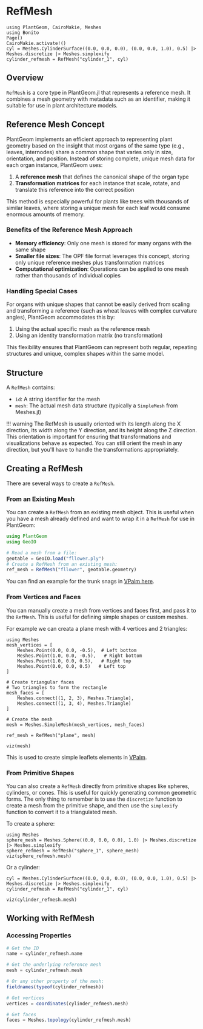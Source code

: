 # RefMesh

```@setup refmesh
using PlantGeom, CairoMakie, Meshes
using Bonito
Page()
CairoMakie.activate!()
cyl = Meshes.CylinderSurface((0.0, 0.0, 0.0), (0.0, 0.0, 1.0), 0.5) |> Meshes.discretize |> Meshes.simplexify
cylinder_refmesh = RefMesh("cylinder_1", cyl)
```

## Overview

`RefMesh` is a core type in PlantGeom.jl that represents a reference mesh. It combines a mesh geometry with metadata such as an identifier, making it suitable for use in plant architecture models.

## Reference Mesh Concept

PlantGeom implements an efficient approach to representing plant geometry based on the insight that most organs of the same type (e.g., leaves, internodes) share a common shape that varies only in size, orientation, and position. Instead of storing complete, unique mesh data for each organ instance, PlantGeom uses:

1. A **reference mesh** that defines the canonical shape of the organ type
2. **Transformation matrices** for each instance that scale, rotate, and translate this reference into the correct position

This method is especially powerful for plants like trees with thousands of similar leaves, where storing a unique mesh for each leaf would consume enormous amounts of memory.

### Benefits of the Reference Mesh Approach

- **Memory efficiency**: Only one mesh is stored for many organs with the same shape
- **Smaller file sizes**: The OPF file format leverages this concept, storing only unique reference meshes plus transformation matrices
- **Computational optimization**: Operations can be applied to one mesh rather than thousands of individual copies

### Handling Special Cases

For organs with unique shapes that cannot be easily derived from scaling and transforming a reference (such as wheat leaves with complex curvature angles), PlantGeom accommodates this by:

1. Using the actual specific mesh as the reference mesh
2. Using an identity transformation matrix (no transformation)

This flexibility ensures that PlantGeom can represent both regular, repeating structures and unique, complex shapes within the same model.

## Structure

A `RefMesh` contains:

- `id`: A string identifier for the mesh
- `mesh`: The actual mesh data structure (typically a `SimpleMesh` from Meshes.jl)

!!! warning
    The RefMesh is usually oriented with its length along the X direction, its width along the Y direction, and its height along the Z direction. This orientation is important for ensuring that transformations and visualizations behave as expected. You can still orient the mesh in any direction, but you'll have to handle the transformations appropriately.

## Creating a RefMesh

There are several ways to create a `RefMesh`.

### From an Existing Mesh

You can create a `RefMesh` from an existing mesh object. This is useful when you have a mesh already defined and want to wrap it in a `RefMesh` for use in PlantGeom:

```julia
using PlantGeom
using GeoIO

# Read a mesh from a file: 
geotable = GeoIO.load("fllower.ply")
# Create a RefMesh from an existing mesh:
ref_mesh = RefMesh("fllower", geotable.geometry)
```

You can find an example for the trunk snags in [VPalm here](https://github.com/PalmStudio/VPalm.jl/blob/02f037beb816f76bfdae1eae60f740014ed0e398/src/geometry/snag.jl).

### From Vertices and Faces

You can manually create a mesh from vertices and faces first, and pass it to the `RefMesh`. This is useful for defining simple shapes or custom meshes.

For example we can creata a plane mesh with 4 vertices and 2 triangles:

```@example refmesh
using Meshes
mesh_vertices = [
    Meshes.Point(0.0, 0.0, -0.5),  # Left bottom
    Meshes.Point(1.0, 0.0, -0.5),   # Right bottom
    Meshes.Point(1.0, 0.0, 0.5),   # Right top
    Meshes.Point(0.0, 0.0, 0.5)   # Left top
]

# Create triangular faces
# Two triangles to form the rectangle
mesh_faces = [
    Meshes.connect((1, 2, 3), Meshes.Triangle),
    Meshes.connect((1, 3, 4), Meshes.Triangle)
]

# Create the mesh
mesh = Meshes.SimpleMesh(mesh_vertices, mesh_faces)

ref_mesh = RefMesh("plane", mesh)

viz(mesh)
```

This is used to create simple leaflets elements in [VPalm](https://github.com/PalmStudio/VPalm.jl/blob/896a25fba8810adb2b893c186223eb73cc94202d/src/geometry/plane.jl).

### From Primitive Shapes

You can also create a `RefMesh` directly from primitive shapes like spheres, cylinders, or cones. This is useful for quickly generating common geometric forms. The only thing to remember is to use the `discretize` function to create a mesh from the primitive shape, and then use the `simplexify` function to convert it to a triangulated mesh.

To create a sphere: 

```@example refmesh
using Meshes
sphere_mesh = Meshes.Sphere((0.0, 0.0, 0.0), 1.0) |> Meshes.discretize |> Meshes.simplexify
sphere_refmesh = RefMesh("sphere_1", sphere_mesh)
viz(sphere_refmesh.mesh)
```

Or a cylinder:

```@example refmesh
cyl = Meshes.CylinderSurface((0.0, 0.0, 0.0), (0.0, 0.0, 1.0), 0.5) |> Meshes.discretize |> Meshes.simplexify
cylinder_refmesh = RefMesh("cylinder_1", cyl)

viz(cylinder_refmesh.mesh)
```

## Working with RefMesh

### Accessing Properties

```julia
# Get the ID
name = cylinder_refmesh.name

# Get the underlying reference mesh
mesh = cylinder_refmesh.mesh

# Or any other property of the mesh:
fieldnames(typeof(cylinder_refmesh))

# Get vertices
vertices = coordinates(cylinder_refmesh.mesh)

# Get faces
faces = Meshes.topology(cylinder_refmesh.mesh)
```
